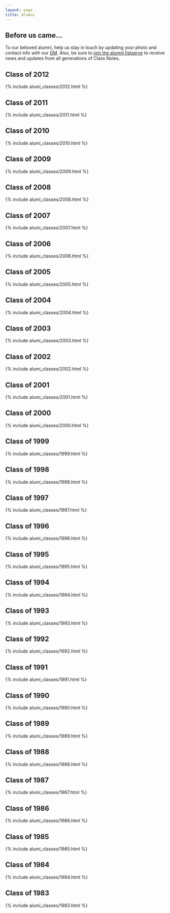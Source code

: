```yaml
---
layout: page
title: Alumni
---
```


## Before us came...

To our beloved alumni, help us stay in touch by updating your photo and contact info with
our [GM](mailto:gm@theclassnotes.com). Also, be sure to [join the alumni
listserve](mailto:gm@theclassnotes.com?subject=Alumni%20Listserve) to receive news and
updates from all generations of Class Notes.

## Class of 2012
{% include alumi_classes/2012.html %}

## Class of 2011
{% include alumi_classes/2011.html %}

## Class of 2010
{% include alumi_classes/2010.html %}

## Class of 2009
{% include alumi_classes/2009.html %}

## Class of 2008
{% include alumi_classes/2008.html %}

## Class of 2007
{% include alumi_classes/2007.html %}

## Class of 2006
{% include alumi_classes/2006.html %}

## Class of 2005
{% include alumi_classes/2005.html %}

## Class of 2004
{% include alumi_classes/2004.html %}

## Class of 2003
{% include alumi_classes/2003.html %}

## Class of 2002
{% include alumi_classes/2002.html %}

## Class of 2001
{% include alumi_classes/2001.html %}

## Class of 2000
{% include alumi_classes/2000.html %}

## Class of 1999
{% include alumi_classes/1999.html %}

## Class of 1998
{% include alumi_classes/1998.html %}

## Class of 1997
{% include alumi_classes/1997.html %}

## Class of 1996
{% include alumi_classes/1996.html %}

## Class of 1995
{% include alumi_classes/1995.html %}

## Class of 1994
{% include alumi_classes/1994.html %}

## Class of 1993
{% include alumi_classes/1993.html %}

## Class of 1992
{% include alumi_classes/1992.html %}

## Class of 1991
{% include alumi_classes/1991.html %}

## Class of 1990
{% include alumi_classes/1990.html %}

## Class of 1989
{% include alumi_classes/1989.html %}

## Class of 1988
{% include alumi_classes/1988.html %}

## Class of 1987
{% include alumi_classes/1987.html %}

## Class of 1986
{% include alumi_classes/1986.html %}

## Class of 1985
{% include alumi_classes/1985.html %}

## Class of 1984
{% include alumi_classes/1984.html %}

## Class of 1983
{% include alumi_classes/1983.html %}
